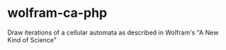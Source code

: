 # wolfram-ca-php
Draw iterations of a cellular automata as described in Wolfram's "A New Kind of Science"
